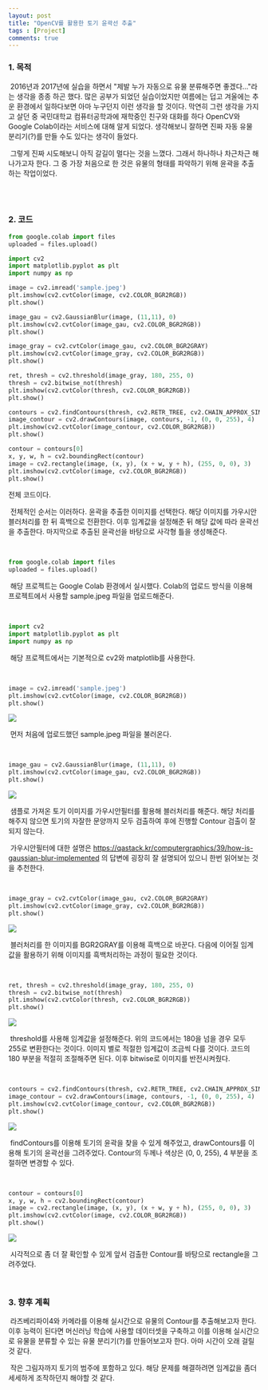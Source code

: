 ```yaml
---
layout: post
title: "OpenCV를 활용한 토기 윤곽선 추출"
tags : [Project]
comments: true
---
```


### 1. 목적

​	2016년과 2017년에 실습을 하면서 "제발 누가 자동으로 유물 분류해주면 좋겠다..."라는 생각을 종종 하곤 했다. 많은 공부가 되었던 실습이었지만 여름에는 덥고 겨울에는 추운 환경에서 일하다보면 아마 누구던지 이런 생각을 할 것이다. 막연히 그런 생각을 가지고 살던 중 국민대학교 컴퓨터공학과에 재학중인 친구와 대화를 하다 OpenCV와 Google Colab이라는 서비스에 대해 알게 되었다. 생각해보니 잘하면 진짜 자동 유물 분리기(?)를 만들 수도 있다는 생각이 들었다. 

​	그렇게 진짜 시도해보니 아직 갈길이 멀다는 것을 느꼈다. 그래서 하나하나 차근차근 해나가고자 한다. 그 중 가장 처음으로 한 것은 유물의 형태를 파악하기 위해 윤곽을 추출하는 작업이었다.

<br><br>



### 2. 코드

```python
from google.colab import files
uploaded = files.upload()

import cv2
import matplotlib.pyplot as plt
import numpy as np

image = cv2.imread('sample.jpeg')
plt.imshow(cv2.cvtColor(image, cv2.COLOR_BGR2RGB))
plt.show()

image_gau = cv2.GaussianBlur(image, (11,11), 0)
plt.imshow(cv2.cvtColor(image_gau, cv2.COLOR_BGR2RGB))
plt.show()

image_gray = cv2.cvtColor(image_gau, cv2.COLOR_BGR2GRAY)
plt.imshow(cv2.cvtColor(image_gray, cv2.COLOR_BGR2RGB))
plt.show()

ret, thresh = cv2.threshold(image_gray, 180, 255, 0)
thresh = cv2.bitwise_not(thresh)
plt.imshow(cv2.cvtColor(thresh, cv2.COLOR_BGR2RGB))
plt.show()

contours = cv2.findContours(thresh, cv2.RETR_TREE, cv2.CHAIN_APPROX_SIMPLE)[0]
image_contour = cv2.drawContours(image, contours, -1, (0, 0, 255), 4)
plt.imshow(cv2.cvtColor(image_contour, cv2.COLOR_BGR2RGB))
plt.show()

contour = contours[0]
x, y, w, h = cv2.boundingRect(contour)
image = cv2.rectangle(image, (x, y), (x + w, y + h), (255, 0, 0), 3)
plt.imshow(cv2.cvtColor(image, cv2.COLOR_BGR2RGB))
plt.show()
```

전체 코드이다.

​	전체적인 순서는 이러하다. 윤곽을 추출한 이미지를 선택한다. 해당 이미지를 가우시안블러처리를 한 뒤 흑백으로 전환한다. 이후 임계값을 설정해준 뒤 해당 값에 따라 윤곽선을 추출한다. 마지막으로 추출된 윤곽선을 바탕으로 사각형 틀을 생성해준다.

<br>

```python
from google.colab import files
uploaded = files.upload()
```

​	해당 프로젝트는 Google Colab 환경에서 실시했다. Colab의 업로드 방식을 이용해 프로젝트에서 사용할 sample.jpeg 파일을 업로드해준다.

<br>

```python
import cv2
import matplotlib.pyplot as plt
import numpy as np
```

​	해당 프로젝트에서는 기본적으로 cv2와 matplotlib를 사용한다.

<br>

```python
image = cv2.imread('sample.jpeg')
plt.imshow(cv2.cvtColor(image, cv2.COLOR_BGR2RGB))
plt.show()
```

<img src="https://github.com/ChanToRe/ChanToRe.github.io/blob/master/images/2020-05-12/sort1.png?raw=true"/>

​	먼저 처음에 업로드했던 sample.jpeg 파일을 불러온다. 

<br>

```python
image_gau = cv2.GaussianBlur(image, (11,11), 0)
plt.imshow(cv2.cvtColor(image_gau, cv2.COLOR_BGR2RGB))
plt.show()
```

<img src="https://github.com/ChanToRe/ChanToRe.github.io/blob/master/images/2020-05-12/sort2.png?raw=true"/>

​	샘플로 가져온 토기 이미지를 가우시안필터를 활용해 블러처리를 해준다. 해당 처리를 해주지 않으면 토기의 자잘한 문양까지 모두 검출하여 후에 진행할 Contour 검출이 잘 되지 않는다. 

​	가우시안필터에 대한 설명은 https://qastack.kr/computergraphics/39/how-is-gaussian-blur-implemented 의 답변에 굉장히 잘 설명되어 있으니 한번 읽어보는 것을 추천한다.

<br>

```python
image_gray = cv2.cvtColor(image_gau, cv2.COLOR_BGR2GRAY)
plt.imshow(cv2.cvtColor(image_gray, cv2.COLOR_BGR2RGB))
plt.show()
```

<img src="https://github.com/ChanToRe/ChanToRe.github.io/blob/master/images/2020-05-12/sort3.png?raw=true"/>

​	블러처리를 한 이미지를 BGR2GRAY를 이용해 흑백으로 바꾼다. 다음에 이어질 임계값을 활용하기 위해 이미지를 흑백처리하는 과정이 필요한 것이다.

<br>

```python
ret, thresh = cv2.threshold(image_gray, 180, 255, 0)
thresh = cv2.bitwise_not(thresh)
plt.imshow(cv2.cvtColor(thresh, cv2.COLOR_BGR2RGB))
plt.show()
```

<img src="https://github.com/ChanToRe/ChanToRe.github.io/blob/master/images/2020-05-12/sort4.png?raw=true"/>

​	threshold를 사용해 임계값을 설정해준다. 위의 코드에서는 180을 넘을 경우 모두 255로 변환한다는 것이다. 이미지 별로 적절한 임계값이 조금씩 다를 것이다. 코드의 180 부분을 적절히 조절해주면 된다. 이후 bitwise로 이미지를 반전시켜줬다.

<br>

```python
contours = cv2.findContours(thresh, cv2.RETR_TREE, cv2.CHAIN_APPROX_SIMPLE)[0]
image_contour = cv2.drawContours(image, contours, -1, (0, 0, 255), 4)
plt.imshow(cv2.cvtColor(image_contour, cv2.COLOR_BGR2RGB))
plt.show()
```

<img src="https://github.com/ChanToRe/ChanToRe.github.io/blob/master/images/2020-05-12/sort5.png?raw=true"/>

​	findContours를 이용해 토기의 윤곽을 찾을 수 있게 해주었고, drawContours를 이용해 토기의 윤곽선을 그려주었다. Contour의 두께나 색상은 (0, 0, 255), 4 부분을 조절하면 변경할 수 있다.

<br>

```python
contour = contours[0]
x, y, w, h = cv2.boundingRect(contour)
image = cv2.rectangle(image, (x, y), (x + w, y + h), (255, 0, 0), 3)
plt.imshow(cv2.cvtColor(image, cv2.COLOR_BGR2RGB))
plt.show()
```

<img src="https://github.com/ChanToRe/ChanToRe.github.io/blob/master/images/2020-05-12/sort6.png?raw=true"/>

​	시각적으로 좀 더 잘 확인할 수 있게 앞서 검출한 Contour를 바탕으로 rectangle을 그려주었다.  

<br>

### 3. 향후 계획

​	라즈베리파이4와 카메라를 이용해 실시간으로 유물의 Contour를 추출해보고자 한다. 이후 능력이 된다면 머신러닝 학습에 사용할 데이터셋을 구축하고 이를 이용해 실시간으로 유물을 분류할 수 있는 유물 분리기(?)를 만들어보고자 한다. 아마 시간이 오래 걸릴 것 같다.

​	작은 그림자까지 토기의 범주에 포함하고 있다. 해당 문제를 해결하려면 임계값을 좀더 세세하게 조작하던지 해야할 것 같다.